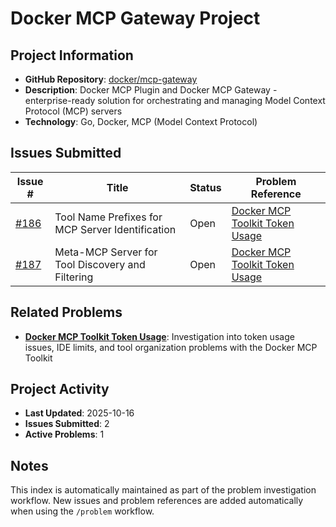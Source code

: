 # Docker MCP Gateway Project

## Project Information
- **GitHub Repository**: [docker/mcp-gateway](https://github.com/docker/mcp-gateway)
- **Description**: Docker MCP Plugin and Docker MCP Gateway - enterprise-ready solution for orchestrating and managing Model Context Protocol (MCP) servers
- **Technology**: Go, Docker, MCP (Model Context Protocol)

## Issues Submitted

| Issue # | Title | Status | Problem Reference |
|---------|-------|--------|-------------------|
| [#186](https://github.com/docker/mcp-gateway/issues/186) | Tool Name Prefixes for MCP Server Identification | Open | [Docker MCP Toolkit Token Usage](../problems/docker-mcp-toolkit-token-usage/) |
| [#187](https://github.com/docker/mcp-gateway/issues/187) | Meta-MCP Server for Tool Discovery and Filtering | Open | [Docker MCP Toolkit Token Usage](../problems/docker-mcp-toolkit-token-usage/) |

## Related Problems
- **[Docker MCP Toolkit Token Usage](../problems/docker-mcp-toolkit-token-usage/)**: Investigation into token usage issues, IDE limits, and tool organization problems with the Docker MCP Toolkit

## Project Activity
- **Last Updated**: 2025-10-16
- **Issues Submitted**: 2
- **Active Problems**: 1

## Notes
This index is automatically maintained as part of the problem investigation workflow. New issues and problem references are added automatically when using the `/problem` workflow.
